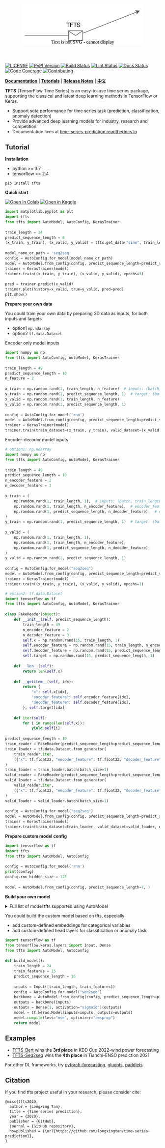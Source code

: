 [license-image]: https://img.shields.io/badge/License-MIT-blue.svg
[license-url]: https://opensource.org/licenses/MIT
[pypi-image]: https://badge.fury.io/py/tfts.svg
[pypi-url]: https://pypi.python.org/pypi/tfts
[pepy-image]: https://pepy.tech/badge/tfts/month
[pepy-url]: https://pepy.tech/project/tfts
[build-image]: https://github.com/LongxingTan/Time-series-prediction/actions/workflows/test.yml/badge.svg?branch=master
[build-url]: https://github.com/LongxingTan/Time-series-prediction/actions/workflows/test.yml?query=branch%3Amaster
[lint-image]: https://github.com/LongxingTan/Time-series-prediction/actions/workflows/lint.yml/badge.svg?branch=master
[lint-url]: https://github.com/LongxingTan/Time-series-prediction/actions/workflows/lint.yml?query=branch%3Amaster
[docs-image]: https://readthedocs.org/projects/time-series-prediction/badge/?version=latest
[docs-url]: https://time-series-prediction.readthedocs.io/en/latest/?version=latest
[coverage-image]: https://codecov.io/gh/longxingtan/Time-series-prediction/branch/master/graph/badge.svg
[coverage-url]: https://codecov.io/github/longxingtan/Time-series-prediction?branch=master
[contributing-image]: https://img.shields.io/badge/contributions-welcome-brightgreen.svg?style=flat
[contributing-url]: https://github.com/longxingtan/Time-series-prediction/blob/master/CONTRIBUTING.md
[codeql-image]: https://github.com/longxingtan/Time-series-prediction/actions/workflows/codeql-analysis.yml/badge.svg
[codeql-url]: https://github.com/longxingtan/Time-series-prediction/actions/workflows/codeql-analysis.yml

<h1 align="center">
<img src="./docs/source/_static/logo.svg" width="400" align=center/>
</h1><br>

[![LICENSE][license-image]][license-url]
[![PyPI Version][pypi-image]][pypi-url]
[![Build Status][build-image]][build-url]
[![Lint Status][lint-image]][lint-url]
[![Docs Status][docs-image]][docs-url]
[![Code Coverage][coverage-image]][coverage-url]
[![Contributing][contributing-image]][contributing-url]

**[Documentation](https://time-series-prediction.readthedocs.io)** | **[Tutorials](https://time-series-prediction.readthedocs.io/en/latest/tutorials.html)** | **[Release Notes](https://time-series-prediction.readthedocs.io/en/latest/CHANGELOG.html)** | **[中文](https://github.com/LongxingTan/Time-series-prediction/blob/master/README_CN.md)**

**TFTS** (TensorFlow Time Series) is an easy-to-use time series package, supporting the classical and latest deep learning methods in TensorFlow or Keras.
- Support sota performance for time series task (prediction, classification, anomaly detection)
- Provide advanced deep learning models for industry, research and competition
- Documentation lives at [time-series-prediction.readthedocs.io](https://time-series-prediction.readthedocs.io)


## Tutorial

**Installation**

- python >= 3.7
- tensorflow >= 2.4

```shell
pip install tfts
```

**Quick start**

[![Open In Colab](https://colab.research.google.com/assets/colab-badge.svg)](https://colab.research.google.com/drive/1LHdbrXmQGBSQuNTsbbM5-lAk5WENWF-Q?usp=sharing)
[![Open in Kaggle](https://kaggle.com/static/images/open-in-kaggle.svg)](https://www.kaggle.com/code/tanlongxing/tensorflow-time-series-starter-tfts/notebook)

```python
import matplotlib.pyplot as plt
import tfts
from tfts import AutoModel, AutoConfig, KerasTrainer

train_length = 24
predict_sequence_length = 8
(x_train, y_train), (x_valid, y_valid) = tfts.get_data("sine", train_length, predict_sequence_length, test_size=0.2)

model_name_or_path = 'seq2seq'
config = AutoConfig.for_model(model_name_or_path)
model = AutoModel.from_config(config, predict_sequence_length=predict_sequence_length)
trainer = KerasTrainer(model)
trainer.train((x_train, y_train), (x_valid, y_valid), epochs=3)

pred = trainer.predict(x_valid)
trainer.plot(history=x_valid, true=y_valid, pred=pred)
plt.show()
```

**Prepare your own data**

You could train your own data by preparing 3D data as inputs, for both inputs and targets
- option1 `np.ndarray`
- option2 `tf.data.Dataset`

Encoder only model inputs

```python
import numpy as np
from tfts import AutoConfig, AutoModel, KerasTrainer

train_length = 49
predict_sequence_length = 10
n_feature = 2

x_train = np.random.rand(1, train_length, n_feature)  # inputs: (batch, train_length, feature)
y_train = np.random.rand(1, predict_sequence_length, 1)  # target: (batch, predict_sequence_length, 1)
x_valid = np.random.rand(1, train_length, n_feature)
y_valid = np.random.rand(1, predict_sequence_length, 1)

config = AutoConfig.for_model('rnn')
model = AutoModel.from_config(config, predict_sequence_length=predict_sequence_length)
trainer = KerasTrainer(model)
trainer.train(train_dataset=(x_train, y_train), valid_dataset=(x_valid, y_valid), epochs=1)
```

Encoder-decoder model inputs

```python
# option1: np.ndarray
import numpy as np
from tfts import AutoConfig, AutoModel, KerasTrainer

train_length = 49
predict_sequence_length = 10
n_encoder_feature = 2
n_decoder_feature = 3

x_train = (
    np.random.rand(1, train_length, 1),  # inputs: (batch, train_length, 1)
    np.random.rand(1, train_length, n_encoder_feature),  # encoder_feature: (batch, train_length, encoder_features)
    np.random.rand(1, predict_sequence_length, n_decoder_feature),  # decoder_feature: (batch, predict_sequence_length, decoder_features)
)
y_train = np.random.rand(1, predict_sequence_length, 1)  # target: (batch, predict_sequence_length, 1)

x_valid = (
    np.random.rand(1, train_length, 1),
    np.random.rand(1, train_length, n_encoder_feature),
    np.random.rand(1, predict_sequence_length, n_decoder_feature),
)
y_valid = np.random.rand(1, predict_sequence_length, 1)

config = AutoConfig.for_model("seq2seq")
model = AutoModel.from_config(config, predict_sequence_length=predict_sequence_length)
trainer = KerasTrainer(model)
trainer.train((x_train, y_train), (x_valid, y_valid), epochs=1)
```

```python
# option2: tf.data.Dataset
import tensorflow as tf
from tfts import AutoConfig, AutoModel, KerasTrainer

class FakeReader(object):
    def __init__(self, predict_sequence_length):
        train_length = 49
        n_encoder_feature = 2
        n_decoder_feature = 3
        self.x = np.random.rand(15, train_length, 1)
        self.encoder_feature = np.random.rand(15, train_length, n_encoder_feature)
        self.decoder_feature = np.random.rand(15, predict_sequence_length, n_decoder_feature)
        self.target = np.random.rand(15, predict_sequence_length, 1)

    def __len__(self):
        return len(self.x)

    def __getitem__(self, idx):
        return {
            "x": self.x[idx],
            "encoder_feature": self.encoder_feature[idx],
            "decoder_feature": self.decoder_feature[idx],
        }, self.target[idx]

    def iter(self):
        for i in range(len(self.x)):
            yield self[i]

predict_sequence_length = 10
train_reader = FakeReader(predict_sequence_length=predict_sequence_length)
train_loader = tf.data.Dataset.from_generator(
    train_reader.iter,
    ({"x": tf.float32, "encoder_feature": tf.float32, "decoder_feature": tf.float32}, tf.float32),
)
train_loader = train_loader.batch(batch_size=1)
valid_reader = FakeReader(predict_sequence_length=predict_sequence_length)
valid_loader = tf.data.Dataset.from_generator(
    valid_reader.iter,
    ({"x": tf.float32, "encoder_feature": tf.float32, "decoder_feature": tf.float32}, tf.float32),
)
valid_loader = valid_loader.batch(batch_size=1)

config = AutoConfig.for_model("seq2seq")
model = AutoModel.from_config(config, predict_sequence_length=predict_sequence_length)
trainer = KerasTrainer(model)
trainer.train(train_dataset=train_loader, valid_dataset=valid_loader, epochs=1)
```

**Prepare custom model config**

```python
import tensorflow as tf
import tfts
from tfts import AutoModel, AutoConfig

config = AutoConfig.for_model('rnn')
print(config)
config.rnn_hidden_size = 128

model = AutoModel.from_config(config, predict_sequence_length=7, )
```

**Build your own model**

<details><summary> Full list of model tfts supported using AutoModel </summary>

- rnn
- tcn
- bert
- nbeats
- seq2seq
- wavenet
- transformer
- informer

</details>

You could build the custom model based on tfts, especially
- add custom-defined embeddings for categorical variables
- add custom-defined head layers for classification or anomaly task

```python
import tensorflow as tf
from tensorflow.keras.layers import Input, Dense
from tfts import AutoModel, AutoConfig

def build_model():
    train_length = 24
    train_features = 15
    predict_sequence_length = 16

    inputs = Input([train_length, train_features])
    config = AutoConfig.for_model("seq2seq")
    backbone = AutoModel.from_config(config, predict_sequence_length=predict_sequence_length)
    outputs = backbone(inputs)
    outputs = Dense(1, activation="sigmoid")(outputs)
    model = tf.keras.Model(inputs=inputs, outputs=outputs)
    model.compile(loss="mse", optimizer="rmsprop")
    return model
```


## Examples

- [TFTS-Bert](https://github.com/LongxingTan/KDDCup2022-Baidu) wins the **3rd place** in KDD Cup 2022-wind power forecasting
- [TFTS-Seq2seq](https://github.com/LongxingTan/Data-competitions/tree/master/tianchi-enso-prediction) wins the **4th place** in Tianchi-ENSO prediction 2021

<!-- ### Performance

[Time series prediction](./examples/run_prediction_simple.py) performance is evaluated by tfts implementation, not official

| Performance | [web traffic<sup>mape</sup>]() | [grocery sales<sup>wrmse</sup>](https://www.kaggle.com/competitions/favorita-grocery-sales-forecasting/data) | [m5 sales<sup>val</sup>]() | [ventilator<sup>val</sup>]() |
| :-- | :-: | :-: | :-: | :-: |
| [RNN]() | 672 | 47.7% |52.6% | 61.4% |
| [DeepAR]() | 672 | 47.7% |52.6% | 61.4% |
| [Seq2seq]() | 672 | 47.7% |52.6% | 61.4% |
| [TCN]() | 672 | 47.7% |52.6% | 61.4% |
| [WaveNet]() | 672 | 47.7% |52.6% | 61.4% |
| [Bert]() | 672 | 47.7% |52.6% | 61.4% |
| [Transformer]() | 672 | 47.7% |52.6% | 61.4% |
| [Temporal-fusion-transformer]() | 672 | 47.7% |52.6% | 61.4% |
| [Informer]() | 672 | 47.7% |52.6% | 61.4% |
| [AutoFormer]() | 672 | 47.7% |52.6% | 61.4% |
| [N-beats]() | 672 | 47.7% |52.6% | 61.4% |
| [U-Net]() | 672 | 47.7% |52.6% | 61.4% |

### More demos
- [More complex prediction task](./notebooks)
- [Time series classification](./examples/run_classification.py)
- [Anomaly detection](./examples/run_anomaly.py)
- [Uncertainty prediction](examples/run_uncertainty.py)
- [Parameters tuning by optuna](examples/run_optuna_tune.py)
- [Serving by tf-serving](./examples) -->

For other DL frameworks, try [pytorch-forecasting](https://github.com/jdb78/pytorch-forecasting), [gluonts](https://github.com/awslabs/gluonts), [paddlets](https://github.com/PaddlePaddle/PaddleTS)


## Citation

If you find tfts project useful in your research, please consider cite:

```
@misc{tfts2020,
  author = {Longxing Tan},
  title = {Time series prediction},
  year = {2020},
  publisher = {GitHub},
  journal = {GitHub repository},
  howpublished = {\url{https://github.com/longxingtan/time-series-prediction}},
}
```

